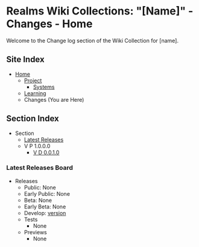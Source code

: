 [Page]:link

[Page Home]:link
[Page Proj Home]:link
[Page Sys Home]:link
[Page Learn Home]:link

[Page Changes V1]:link
[Page Changes V2]:link
[Page Changes V3]:link

[Sec ReleaseBoard]:[page]#latest-releases-board

# Realms Wiki Collections: "[Name]" - Changes - Home

Welcome to the Change log section of the Wiki Collection for [name].

## Site Index

- [Home][Page Home]
	- [Project][Page Proj Home]
		- [Systems][Page Sys Home]
	- [Learning][Page Learn Home]
	- Changes (You are Here)

## Section Index

- Section
	- [Latest Releases][Sec ReleaseBoard]
	- V P 1.0.0.0
		- [V D 0.0.1.0][Page Changes V1]


### Latest Releases Board

- Releases
	- Public: None
	- Early Public: None
	- Beta: None
	- Early Beta: None
	- Develop: [version][Page Changes V1]
	- Tests
		- None
	- Previews
		- None
